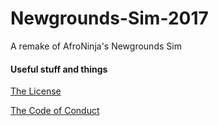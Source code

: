 # Newgrounds-Sim-2017
A remake of AfroNinja's Newgrounds Sim

#### Useful stuff and things

[The License](/LICENSE.md)

[The Code of Conduct](/CODE_OF_CONDUCT.md)
